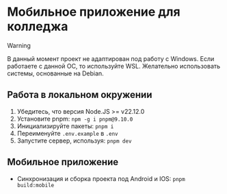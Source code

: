 # Мобильное приложение для колледжа

> [!WARNING]  
> В данный момент проект не адаптирован под работу с Windows. Если работаете с данной ОС, то используйте WSL. Желательно использовать системы, основанные на Debian.

## Работа в локальном окружении
1. Убедитесь, что версия Node.JS >= v22.12.0
2. Установите pnpm: `npm -g i pnpm@9.10.0` 
3. Инициализируйте пакеты: `pnpm i`
4. Переименуйте `.env.example` в `.env`
5. Запустите сервер, используя: `pnpm dev`

## Мобильное приложение
- Синхронизация и сборка проекта под Android и IOS: `pnpm build:mobile`
